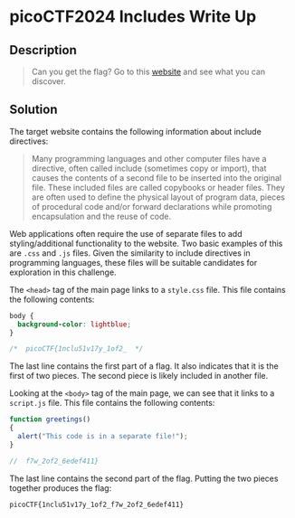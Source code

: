 # picoCTF2024 Includes Write Up

## Description

> Can you get the flag? Go to this [website](http://saturn.picoctf.net:62084/) and see what you can discover.

## Solution

The target website contains the following information about include directives:

> Many programming languages and other computer files have a directive, often called include (sometimes copy or import), that causes the contents of a second file to be inserted into the original file. These included files are called copybooks or header files. They are often used to define the physical layout of program data, pieces of procedural code and/or forward declarations while promoting encapsulation and the reuse of code.

Web applications often require the use of separate files to add styling/additional functionality to the website. Two basic examples of this are `.css` and `.js` files. Given the similarity to include directives in programming languages, these files will be suitable candidates for exploration in this challenge.

The `<head>` tag of the main page links to a `style.css` file. This file contains the following contents:

```css
body {
  background-color: lightblue;
}

/*  picoCTF{1nclu51v17y_1of2_  */
```

The last line contains the first part of a flag. It also indicates that it is the first of two pieces. The second piece is likely included in another file.

Looking at the `<body>` tag of the main page, we can see that it links to a `script.js` file. This file contains the following contents:

```javascript
function greetings()
{
  alert("This code is in a separate file!");
}

//  f7w_2of2_6edef411}
```

The last line contains the second part of the flag. Putting the two pieces together produces the flag:

```
picoCTF{1nclu51v17y_1of2_f7w_2of2_6edef411}
```


